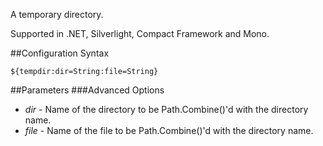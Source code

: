 A temporary directory. 

Supported in .NET, Silverlight, Compact Framework and Mono.

##Configuration Syntax
```
${tempdir:dir=String:file=String}
```

##Parameters
###Advanced Options
* _dir_ - Name of the directory to be Path.Combine()'d with the directory name.
* _file_ - Name of the file to be Path.Combine()'d with the directory name.